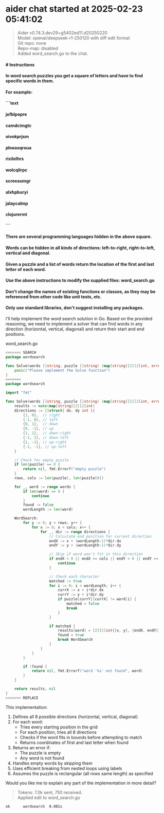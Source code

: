 
# aider chat started at 2025-02-23 05:41:02

> Aider v0.74.3.dev29+g5402ed11.d20250220  
> Model: openai/deepseek-r1-250120 with diff edit format  
> Git repo: none  
> Repo-map: disabled  
> Added word_search.go to the chat.  

#### # Instructions  
####   
#### In word search puzzles you get a square of letters and have to find specific words in them.  
####   
#### For example:  
####   
#### ```text  
#### jefblpepre  
#### camdcimgtc  
#### oivokprjsm  
#### pbwasqroua  
#### rixilelhrs  
#### wolcqlirpc  
#### screeaumgr  
#### alxhpburyi  
#### jalaycalmp  
#### clojurermt  
#### ```  
####   
#### There are several programming languages hidden in the above square.  
####   
#### Words can be hidden in all kinds of directions: left-to-right, right-to-left, vertical and diagonal.  
####   
#### Given a puzzle and a list of words return the location of the first and last letter of each word.  
####   
#### ####  
####   
#### Use the above instructions to modify the supplied files: word_search.go  
#### Don't change the names of existing functions or classes, as they may be referenced from other code like unit tests, etc.  
#### Only use standard libraries, don't suggest installing any packages.  

I'll help implement the word search solution in Go. Based on the provided reasoning, we need to implement a solver that can find words in any direction (horizontal, vertical, diagonal) and return their start and end positions.



word_search.go
```go
<<<<<<< SEARCH
package wordsearch

func Solve(words []string, puzzle []string) (map[string][2][2]int, error) {
	panic("Please implement the Solve function")
}
=======
package wordsearch

import "fmt"

func Solve(words []string, puzzle []string) (map[string][2][2]int, error) {
	results := make(map[string][2][2]int)
	directions := []struct{ dx, dy int }{
		{1, 0},  // right
		{-1, 0}, // left
		{0, 1},  // down
		{0, -1}, // up
		{1, 1},  // down-right
		{-1, 1}, // down-left
		{1, -1}, // up-right
		{-1, -1}, // up-left
	}

	// Check for empty puzzle
	if len(puzzle) == 0 {
		return nil, fmt.Errorf("empty puzzle")
	}
	rows, cols := len(puzzle), len(puzzle[0])

	for _, word := range words {
		if len(word) == 0 {
			continue
		}
		found := false
		wordLength := len(word)

	WordSearch:
		for y := 0; y < rows; y++ {
			for x := 0; x < cols; x++ {
				for _, dir := range directions {
					// Calculate end position for current direction
					endX := x + (wordLength-1)*dir.dx
					endY := y + (wordLength-1)*dir.dy

					// Skip if word won't fit in this direction
					if endX < 0 || endX >= cols || endY < 0 || endY >= rows {
						continue
					}

					// Check each character
					matched := true
					for i := 0; i < wordLength; i++ {
						currX := x + i*dir.dx
						currY := y + i*dir.dy
						if puzzle[currY][currX] != word[i] {
							matched = false
							break
						}
					}

					if matched {
						results[word] = [2][2]int{{x, y}, {endX, endY}}
						found = true
						break WordSearch
					}
				}
			}
		}

		if !found {
			return nil, fmt.Errorf("word '%s' not found", word)
		}
	}

	return results, nil
}
>>>>>>> REPLACE
```

This implementation:
1. Defines all 8 possible directions (horizontal, vertical, diagonal)
2. For each word:
   - Tries every starting position in the grid
   - For each position, tries all 8 directions
   - Checks if the word fits in bounds before attempting to match
   - Returns coordinates of first and last letter when found
3. Returns an error if:
   - The puzzle is empty
   - Any word is not found
4. Handles empty words by skipping them
5. Uses efficient breaking from nested loops using labels
6. Assumes the puzzle is rectangular (all rows same length) as specified

Would you like me to explain any part of the implementation in more detail?

> Tokens: 7.0k sent, 750 received.  
> Applied edit to word_search.go  
```
ok  	wordsearch	0.001s

```